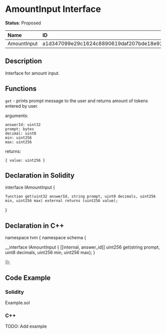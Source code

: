 
# AmountInput Interface

**Status**: Proposed

| Name        | ID                                                                |
| :---------- | :---------------------------------------------------------------- |
| AmountInput | a1d347099e29c1624c8890619daf207bde18e92df5220a54bcc6d858309ece84  |


## Description

Interface for amount input.

## Functions

`get` - prints prompt message to the user and returns amount of tokens entered by user.

arguments:

	answerId: uint32
	prompt: bytes
	decimal: uint8
	min: uint256
	max: uint256

returns:

	{ value: uint256 }

## Declaration in Solidity

interface IAmountInput {

	function get(uint32 answerId, string prompt, uint8 decimals, uint256 min, uint256 max) external returns (uint256 value);

}

## Declaration in C++

namespace tvm { namespace schema {

__interface IAmountInput {
	[[internal, answer_id]]
	uint256 get(string prompt, uint8 decimals, uint256 min, uint256 max);
}

}};

## Code Example

### Solidity

Example.sol

### C++

TODO: Add example
